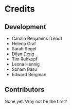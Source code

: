 # Credits


## Development

- Carolin Benjamins (Lead)
- Helena Graf
- Sarah Segel
- Difan Deng
- Tim Ruhkopf
- Leona Hennig
- Soham Basu
- Edward Bergman

## Contributors

None yet. Why not be the first?
